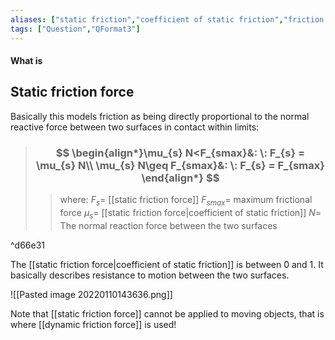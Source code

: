 ```yaml
---
aliases: ["static friction","coefficient of static friction","friction coefficient"]
tags: ["Question","QFormat3"]
---
```


#### What is
## Static friction force

Basically this models friction as being directly proportional to the normal reactive force between two surfaces in contact within limits:

> ### $$ \begin{align*}\mu_{s} N<F_{smax}&: \: F_{s} = \mu_{s} N\\ \mu_{s} N\geq F_{smax}&: \: F_{s} = F_{smax} \end{align*} $$ 
>> where:
>> $F_{s}=$ [[static friction force]]
>> $F_{smax}=$ maximum frictional force
>> $\mu_{s}=$ [[static friction force|coefficient of static friction]]
>> $N=$ The normal reaction force between the two surfaces

^d66e31

The [[static friction force|coefficient of static friction]] is between 0 and 1. It basically describes resistance to motion between the two surfaces.

![[Pasted image 20220110143636.png]]

Note that [[static friction force]] cannot be applied to moving objects, that is where [[dynamic friction force]] is used!
